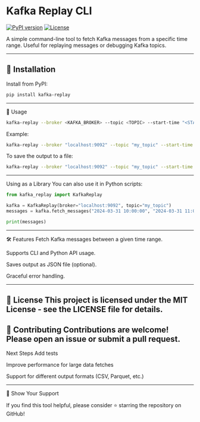 # Kafka Replay CLI

[![PyPI version](https://badge.fury.io/py/kafka-replay.svg)](https://pypi.org/project/kafka-replay/0.1.0)
[![License](https://img.shields.io/badge/license-MIT-blue.svg)](LICENSE)

A simple command-line tool to fetch Kafka messages from a specific time range. Useful for replaying messages or debugging Kafka topics.

---

## 🚀 Installation

Install from PyPI:

```sh
pip install kafka-replay
```
---

🔧 Usage


```sh
kafka-replay --broker <KAFKA_BROKER> --topic <TOPIC> --start-time "<START_TIME>" --end-time "<END_TIME>"
```
Example:
```sh
kafka-replay --broker "localhost:9092" --topic "my_topic" --start-time "2024-03-31 10:00:00" --end-time "2024-03-31 11:00:00"
```
To save the output to a file:

```sh
kafka-replay --broker "localhost:9092" --topic "my_topic" --start-time "2024-03-31 10:00:00" --end-time "2024-03-31 11:00:00" --output results.json
```
---
Using as a Library
You can also use it in Python scripts:

```python
from kafka_replay import KafkaReplay

kafka = KafkaReplay(broker="localhost:9092", topic="my_topic")
messages = kafka.fetch_messages("2024-03-31 10:00:00", "2024-03-31 11:00:00")

print(messages)

```
---

🛠 Features
Fetch Kafka messages between a given time range.

Supports CLI and Python API usage.

Saves output as JSON file (optional).

Graceful error handling.

---
📜 License
This project is licensed under the MIT License - see the LICENSE file for details.
---
🤝 Contributing
Contributions are welcome! Please open an issue or submit a pull request.
---
Next Steps
Add tests

Improve performance for large data fetches

Support for different output formats (CSV, Parquet, etc.)

---
🌟 Show Your Support

If you find this tool helpful, please consider ⭐ starring the repository on GitHub!
